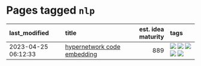 # Pages tagged `nlp`

|last_modified|title|est. idea maturity|tags
|:---|:---|---:|:---|
|2023-04-25 06:12:33|[hypernetwork code embedding](../hypernetwork_embedding_for_code.md)|889|[![](https://img.shields.io/badge/tag-LLM-3f9741)](../tags/LLM.md) [![](https://img.shields.io/badge/tag-embeddings-c6963e)](../tags/embeddings.md) [![](https://img.shields.io/badge/tag-machinelearning-6013c8)](../tags/machinelearning.md) [![](https://img.shields.io/badge/tag-models-e3be61)](../tags/models.md) [![](https://img.shields.io/badge/tag-nlp-e9b626)](../tags/nlp.md)|